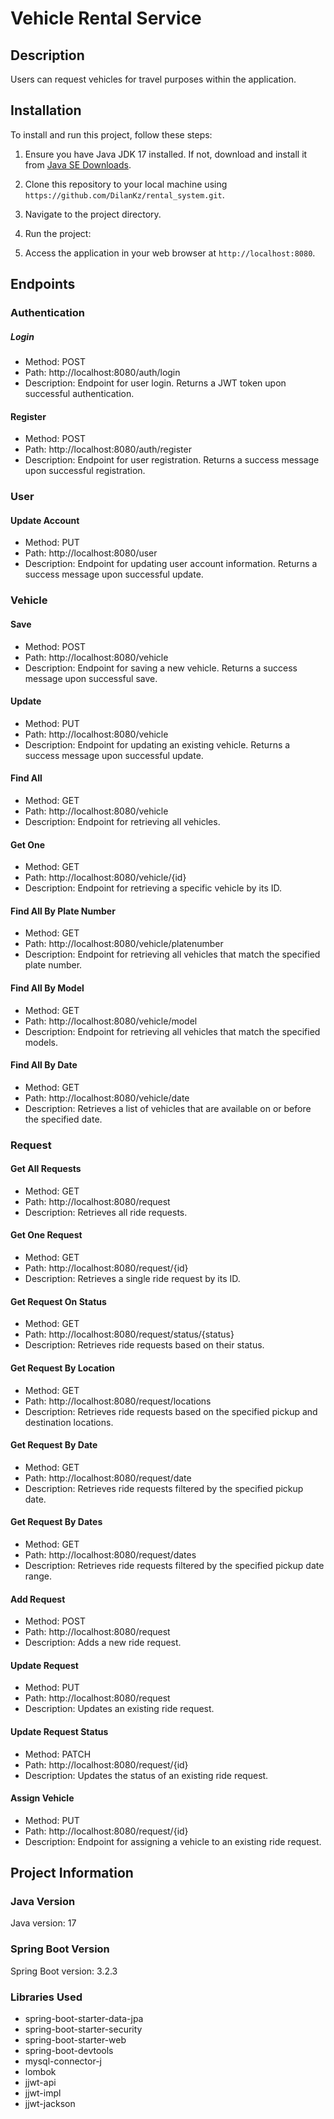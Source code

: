 # Vehicle Rental Service

## Description

Users can request vehicles for travel purposes within the application.

## Installation

To install and run this project, follow these steps:

1. Ensure you have Java JDK 17 installed. If not, download and install it from [Java SE Downloads](https://www.oracle.com/java/technologies/javase-jdk17-downloads.html).

2. Clone this repository to your local machine using `https://github.com/DilanKz/rental_system.git`.

3. Navigate to the project directory.

4. Run the project:

5. Access the application in your web browser at `http://localhost:8080`.


## Endpoints

### Authentication

##### Login
- Method: POST
- Path: http://localhost:8080/auth/login
- Description: Endpoint for user login. Returns a JWT token upon successful authentication.

#### Register
- Method: POST
- Path: http://localhost:8080/auth/register
- Description: Endpoint for user registration. Returns a success message upon successful registration.

### User

#### Update Account
- Method: PUT
- Path: http://localhost:8080/user
- Description: Endpoint for updating user account information. Returns a success message upon successful update.

### Vehicle

#### Save
- Method: POST
- Path: http://localhost:8080/vehicle
- Description: Endpoint for saving a new vehicle. Returns a success message upon successful save.

#### Update
- Method: PUT
- Path: http://localhost:8080/vehicle
- Description: Endpoint for updating an existing vehicle. Returns a success message upon successful update.

#### Find All
- Method: GET
- Path: http://localhost:8080/vehicle
- Description: Endpoint for retrieving all vehicles.

#### Get One
- Method: GET
- Path: http://localhost:8080/vehicle/{id}
- Description: Endpoint for retrieving a specific vehicle by its ID.

#### Find All By Plate Number
- Method: GET
- Path: http://localhost:8080/vehicle/platenumber
- Description: Endpoint for retrieving all vehicles that match the specified plate number.

#### Find All By Model
- Method: GET
- Path: http://localhost:8080/vehicle/model
- Description: Endpoint for retrieving all vehicles that match the specified models.

#### Find All By Date
- Method: GET
- Path: http://localhost:8080/vehicle/date
- Description: Retrieves a list of vehicles that are available on or before the specified date.

### Request

#### Get All Requests
- Method: GET
- Path: http://localhost:8080/request
- Description: Retrieves all ride requests.

#### Get One Request
- Method: GET
- Path: http://localhost:8080/request/{id}
- Description: Retrieves a single ride request by its ID.

#### Get Request On Status
- Method: GET
- Path: http://localhost:8080/request/status/{status}
- Description: Retrieves ride requests based on their status.

#### Get Request By Location
- Method: GET
- Path: http://localhost:8080/request/locations
- Description: Retrieves ride requests based on the specified pickup and destination locations.

#### Get Request By Date
- Method: GET
- Path: http://localhost:8080/request/date
- Description: Retrieves ride requests filtered by the specified pickup date.

#### Get Request By Dates
- Method: GET
- Path: http://localhost:8080/request/dates
- Description: Retrieves ride requests filtered by the specified pickup date range.

#### Add Request
- Method: POST
- Path: http://localhost:8080/request
- Description: Adds a new ride request.

#### Update Request
- Method: PUT
- Path: http://localhost:8080/request
- Description: Updates an existing ride request.

#### Update Request Status
- Method: PATCH
- Path: http://localhost:8080/request/{id}
- Description: Updates the status of an existing ride request.

#### Assign Vehicle
- Method: PUT
- Path: http://localhost:8080/request/{id}
- Description: Endpoint for assigning a vehicle to an existing ride request.


## Project Information

### Java Version
Java version: 17

### Spring Boot Version
Spring Boot version: 3.2.3

### Libraries Used
- spring-boot-starter-data-jpa
- spring-boot-starter-security
- spring-boot-starter-web
- spring-boot-devtools
- mysql-connector-j
- lombok
- jjwt-api
- jjwt-impl
- jjwt-jackson